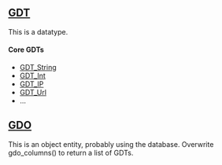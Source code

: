 
## [GDT](../gdo/base/GDT.py)

This is a datatype.

#### Core GDTs

- [GDT_String](../gdo/core/GDT_String.py)
- [GDT_Int](../gdo/core/GDT_Int.py)
- [GDT_IP](../gdo/net/GDT_IP.py)
- [GDT_Url](../gdo/net/GDT_Url.py)
- ...

## [GDO](../gdo/base/GDO.py) 

This is an object entity, probably using the database.
Overwrite gdo_columns() to return a list of GDTs.
